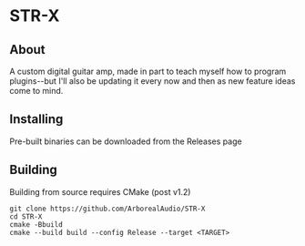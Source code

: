 # STR-X

## About

A custom digital guitar amp, made in part to teach myself how to program plugins--but I'll also be updating it every now and then as new feature ideas come to mind.

## Installing

Pre-built binaries can be downloaded from the Releases page

## Building

Building from source requires CMake (post v1.2)

```
git clone https://github.com/ArborealAudio/STR-X
cd STR-X
cmake -Bbuild
cmake --build build --config Release --target <TARGET>
```